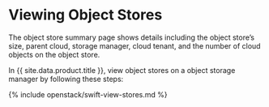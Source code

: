 # Viewing Object Stores

The object store summary page shows details including the object store’s
size, parent cloud, storage manager, cloud tenant, and the number of
cloud objects on the object store.

In {{ site.data.product.title }}, view object stores on a object storage manager by
following these steps:

{% include openstack/swift-view-stores.md %}

